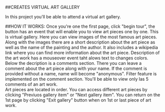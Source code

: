 ##CREATES VIRTUAL ART GALLERY

In this project you'll be able to attend a virtual art gallery. 


##HOW IT WORKS: 
Once you're one the first page, click "begin tour", the button has an event that will enable you to view art pieces one by one. This is virtual gallery. Here you can view images of the most famous art pieces. Along with the images there are a short description about the art piece as well as the name of the painting and the author. It also includes a wikipedia link where you can find more information about the art piece. Description of the art work has a mouseover event taht alows text to changes colors.
Below the decription is a comments section. There you can leave a comment about the art piece along with your name. If the comment is provided without a name, name will become "anonymous". Filter feature is implemented on the comment section. You'll be able to view only las 5 comments of an art work.  
Art pieces are located in order. You can access different art pieces by clicking "Previuos gallery item" or "Next gallery item". You can return on the 1st page by clicking "Exit gallery" button when on 1st or last piece of art work. 
 